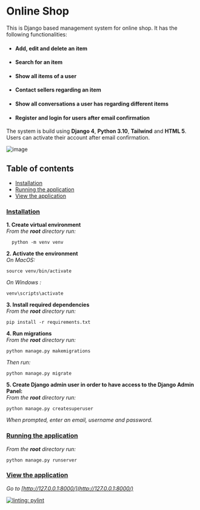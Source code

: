 
# Online Shop


This is Django based management system for online shop. It has the following functionalities:

   * #### Add, edit and delete an item  
   * #### Search for an item  
   * #### Show all items of a user  
   * #### Contact sellers regarding an item  
   * #### Show all conversations a user has regarding different items
   * #### Register and login for users after email confirmation

The system is build using **Django 4**, **Python 3.10**, **Tailwind** and **HTML 5**. Users can activate their account after email confirmation.  

![image](https://github.com/YordanovaT/OnlineShop/assets/109622871/7db52bbc-7209-4faa-b4a7-7bc1ee2bdc78)

## Table of contents
*  [Installation](#Installation)  
*  [Running the application](#Running-the-application)  
*  [View the application](#View-the-application)

### [Installation](#Installation) 

**1. Create virtual environment**  
*From the **root** directory run:*

      python -m venv venv  

**2. Activate the environment**  
*On MacOS:* 

    source venv/bin/activate
*On Windows :*  

    venv\scripts\activate

**3. Install required dependencies**  
*From the **root** directory run:* 

    pip install -r requirements.txt

**4. Run migrations**  
*From the **root** directory run:*  

    python manage.py makemigrations

*Then run:*  

    python manage.py migrate

**5. Create Django admin user in order to have access to the Django Admin Panel:**  
*From the **root** directory run:*  

    python manage.py createsuperuser

*When prompted, enter an email, username and password.*  

### [Running the application](#Running-the-application)  

*From the **root** directory run:*  

    python manage.py runserver

### [View the application](#View-the-application)  

*Go to [http://127.0.0.1:8000/](http://127.0.0.1:8000/)*  
  
[![linting: pylint](https://img.shields.io/badge/linting-pylint-yellowgreen)](https://github.com/pylint-dev/pylint)